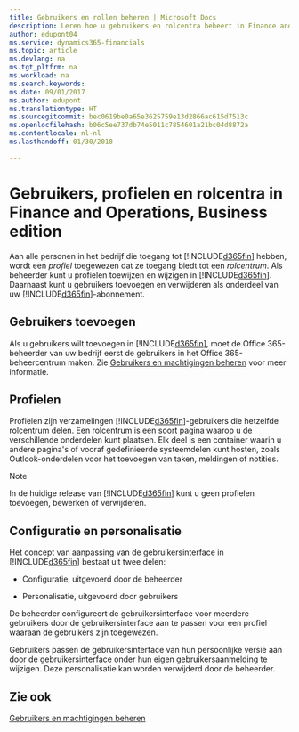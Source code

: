 ```yaml
---
title: Gebruikers en rollen beheren | Microsoft Docs
description: Leren hoe u gebruikers en rolcentra beheert in Finance and Operations, Business edition.
author: edupont04
ms.service: dynamics365-financials
ms.topic: article
ms.devlang: na
ms.tgt_pltfrm: na
ms.workload: na
ms.search.keywords: 
ms.date: 09/01/2017
ms.author: edupont
ms.translationtype: HT
ms.sourcegitcommit: bec0619be0a65e3625759e13d2866ac615d7513c
ms.openlocfilehash: b06c5ee737db74e5011c7854601a21bc04d8872a
ms.contentlocale: nl-nl
ms.lasthandoff: 01/30/2018

---
```

# <a name="users-profiles-and-role-centers-in-finance-and-operations-business-edition"></a>Gebruikers, profielen en rolcentra in Finance and Operations, Business edition
Aan alle personen in het bedrijf die toegang tot [!INCLUDE[d365fin](includes/d365fin_md.md)] hebben, wordt een *profiel* toegewezen dat ze toegang biedt tot een *rolcentrum*. Als beheerder kunt u profielen toewijzen en wijzigen in [!INCLUDE[d365fin](includes/d365fin_md.md)]. Daarnaast kunt u gebruikers toevoegen en verwijderen als onderdeel van uw [!INCLUDE[d365fin](includes/d365fin_md.md)]-abonnement.  

## <a name="adding-users"></a>Gebruikers toevoegen
Als u gebruikers wilt toevoegen in [!INCLUDE[d365fin](includes/d365fin_md.md)], moet de Office 365-beheerder van uw bedrijf eerst de gebruikers in het Office 365-beheercentrum maken. Zie [Gebruikers en machtigingen beheren](ui-how-users-permissions.md) voor meer informatie.  

## <a name="profiles"></a>Profielen
Profielen zijn verzamelingen [!INCLUDE[d365fin](includes/d365fin_md.md)]-gebruikers die hetzelfde rolcentrum delen. Een rolcentrum is een soort pagina waarop u de verschillende onderdelen kunt plaatsen. Elk deel is een container waarin u andere pagina's of vooraf gedefinieerde systeemdelen kunt hosten, zoals Outlook-onderdelen voor het toevoegen van taken, meldingen of notities.  

> [!NOTE]  
>  In de huidige release van [!INCLUDE[d365fin](includes/d365fin_md.md)] kunt u geen profielen toevoegen, bewerken of verwijderen.  

## <a name="configuration-and-personalization"></a>Configuratie en personalisatie
Het concept van aanpassing van de gebruikersinterface in [!INCLUDE[d365fin](includes/d365fin_md.md)] bestaat uit twee delen:  

-   Configuratie, uitgevoerd door de beheerder  

-   Personalisatie, uitgevoerd door gebruikers  

De beheerder configureert de gebruikersinterface voor meerdere gebruikers door de gebruikersinterface aan te passen voor een profiel waaraan de gebruikers zijn toegewezen.  

Gebruikers passen de gebruikersinterface van hun persoonlijke versie aan door de gebruikersinterface onder hun eigen gebruikersaanmelding te wijzigen. Deze personalisatie kan worden verwijderd door de beheerder.  

## <a name="see-also"></a>Zie ook  
[Gebruikers en machtigingen beheren](ui-how-users-permissions.md)  
<!-- [Customize the User Interface](../customize-the-user-interface.md)   
 [Security Overview](../Security%20Overview.md)-->


